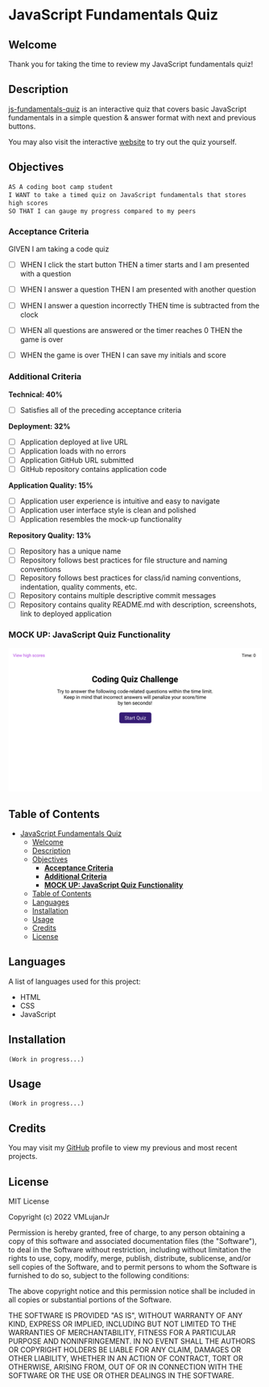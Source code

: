 # JavaScript Fundamentals Quiz

## Welcome

Thank you for taking the time to review my JavaScript fundamentals quiz!

## Description

[js-fundamentals-quiz](https://github.com/VMLujanJr/js-fundamentals-quiz) is an interactive quiz that covers basic JavaScript fundamentals in a simple question & answer format with next and previous buttons.

You may also visit the interactive [website](https://github.com/VMLujanJr/js-fundamentals-quiz) to try out the quiz yourself.

## Objectives
```
AS A coding boot camp student
I WANT to take a timed quiz on JavaScript fundamentals that stores high scores
SO THAT I can gauge my progress compared to my peers
```

### **Acceptance Criteria**

GIVEN I am taking a code quiz
- [ ] WHEN I click the start button
THEN a timer starts and I am presented with a question

- [ ] WHEN I answer a question
THEN I am presented with another question

- [ ] WHEN I answer a question incorrectly
THEN time is subtracted from the clock

- [ ] WHEN all questions are answered or the timer reaches 0
THEN the game is over

- [ ] WHEN the game is over
THEN I can save my initials and score

### **Additional Criteria**

**Technical: 40%**

- [ ] Satisfies all of the preceding acceptance criteria

**Deployment: 32%**

- [ ] Application deployed at live URL
- [ ] Application loads with no errors
- [ ] Application GitHub URL submitted
- [ ] GitHub repository contains application code

**Application Quality: 15%**

- [ ] Application user experience is intuitive and easy to navigate
- [ ] Application user interface style is clean and polished
- [ ] Application resembles the mock-up functionality

**Repository Quality: 13%**

- [ ] Repository has a unique name
- [ ] Repository follows best practices for file structure and naming conventions
- [ ] Repository follows best practices for class/id naming conventions, indentation, quality comments, etc.
- [ ] Repository contains multiple descriptive commit messages
- [ ] Repository contains quality README.md with description, screenshots, link to deployed application

### **MOCK UP: JavaScript Quiz Functionality**

![a mock-up of a JavaScript fundamentals quiz](./assets/images/mock-up.gif)

## Table of Contents

- [JavaScript Fundamentals Quiz](#javascript-fundamentals-quiz)
  - [Welcome](#welcome)
  - [Description](#description)
  - [Objectives](#objectives)
    - [**Acceptance Criteria**](#acceptance-criteria)
    - [**Additional Criteria**](#additional-criteria)
    - [**MOCK UP: JavaScript Quiz Functionality**](#mock-up-javascript-quiz-functionality)
  - [Table of Contents](#table-of-contents)
  - [Languages](#languages)
  - [Installation](#installation)
  - [Usage](#usage)
  - [Credits](#credits)
  - [License](#license)

## Languages

A list of languages used for this project:

- HTML
- CSS
- JavaScript

## Installation

```
(Work in progress...)
```

## Usage

```
(Work in progress...)
```

## Credits

You may visit my [GitHub](https://github.com/VMLujanJr) profile to view my previous and most recent projects.

## License
MIT License

Copyright (c) 2022 VMLujanJr

Permission is hereby granted, free of charge, to any person obtaining a copy
of this software and associated documentation files (the "Software"), to deal
in the Software without restriction, including without limitation the rights
to use, copy, modify, merge, publish, distribute, sublicense, and/or sell
copies of the Software, and to permit persons to whom the Software is
furnished to do so, subject to the following conditions:

The above copyright notice and this permission notice shall be included in all
copies or substantial portions of the Software.

THE SOFTWARE IS PROVIDED "AS IS", WITHOUT WARRANTY OF ANY KIND, EXPRESS OR
IMPLIED, INCLUDING BUT NOT LIMITED TO THE WARRANTIES OF MERCHANTABILITY,
FITNESS FOR A PARTICULAR PURPOSE AND NONINFRINGEMENT. IN NO EVENT SHALL THE
AUTHORS OR COPYRIGHT HOLDERS BE LIABLE FOR ANY CLAIM, DAMAGES OR OTHER
LIABILITY, WHETHER IN AN ACTION OF CONTRACT, TORT OR OTHERWISE, ARISING FROM,
OUT OF OR IN CONNECTION WITH THE SOFTWARE OR THE USE OR OTHER DEALINGS IN THE
SOFTWARE.